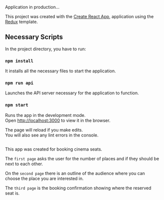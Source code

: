 Application in production...


This project was created with the [Create React App](https://github.com/facebook/create-react-app), application using the [Redux](https://redux.js.org/) template.

## Necessary Scripts

In the project directory, you have to run:

### `npm install`

It installs all the necessary files to start the application.


### `npm run api`

Launches the API server necessary for the application to function.

### `npm start`

Runs the app in the development mode.<br />
Open [http://localhost:3000](http://localhost:3000) to view it in the browser.

The page will reload if you make edits.<br />
You will also see any lint errors in the console.

##

This app was created for booking cinema seats.

The `first page` asks the user for the number of places and if they should be next to each other.

On the `second page` there is an outline of the audience where you can choose the place you are interested in.

The `third page` is the booking confirmation showing where the reserved seat is.
